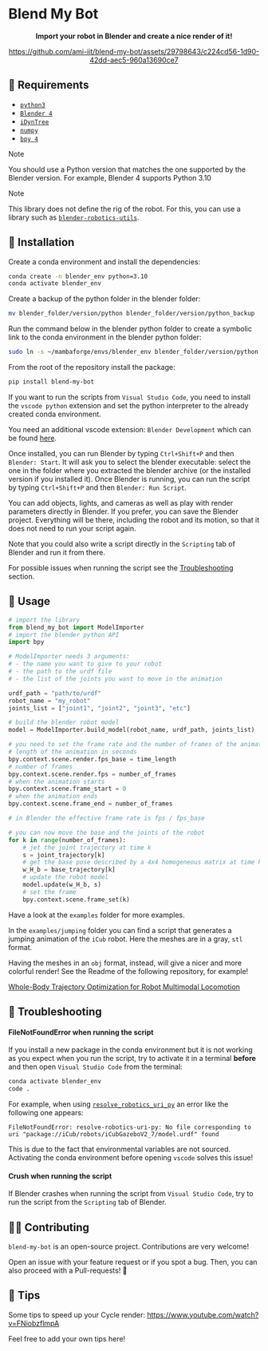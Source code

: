 # Blend My Bot

<div align="center">

**Import your robot in Blender and create a nice render of it!**

<https://github.com/ami-iit/blend-my-bot/assets/29798643/c224cd56-1d90-42dd-aec5-960a13690ce7>

</div>

## 🐍 Requirements

- [`python3`](<https://wiki.python.org/moin/BeginnersGuide>)
- [`Blender 4`](<https://www.blender.org/download/lts/3-6/>)
- [`iDynTree`](<https://github.com/robotology/idyntree>)
- [`numpy`](<https://numpy.org/>)
- [`bpy 4`](<https://pypi.org/project/bpy/>)

> [!NOTE]
> You should use a Python version that matches the one supported by the Blender version.
> For example, Blender 4 supports Python 3.10

> [!NOTE]
> This library does not define the rig of the robot. For this, you can use a library such as [`blender-robotics-utils`](https://github.com/robotology/blender-robotics-utils).

## 💾 Installation

Create a conda environment and install the dependencies:

```bash
conda create -n blender_env python=3.10
conda activate blender_env
```

Create a backup of the python folder in the blender folder:

```bash
mv blender_folder/version/python blender_folder/version/python_backup
```

Run the command below in the blender python folder to create a symbolic link to the conda environment in the blender python folder:

```bash
sudo ln -s ~/mambaforge/envs/blender_env blender_folder/version/python
```

From the root of the repository install the package:

```bash
pip install blend-my-bot
```

If you want to run the scripts from `Visual Studio Code`, you need to install the `vscode python` extension and set the python interpreter to the already created conda environment.

You need an additional vscode extension: `Blender Development` which can be found [here](https://marketplace.visualstudio.com/items?itemName=JacquesLucke.blender-development).

Once installed, you can run Blender by typing `Ctrl+Shift+P` and then `Blender: Start`. It will ask you to select the blender executable: select the one in the folder where you extracted the blender archive (or the installed version if you installed it). Once Blender is running, you can run the script by typing `Ctrl+Shift+P` and then `Blender: Run Script`.

You can add objects, lights, and cameras as well as play with render parameters directly in Blender.
If you prefer, you can save the Blender project. Everything will be there, including the robot and its motion, so that it does not need to run your script again.

Note that you could also write a script directly in the `Scripting` tab of Blender and run it from there.

For possible issues when running the script see the [Troubleshooting](#troubleshooting) section.

## 🚀 Usage

```python
# import the library
from blend_my_bot import ModelImporter
# import the blender python API
import bpy

# ModelImporter needs 3 arguments:
# - the name you want to give to your robot
# - the path to the urdf file
# - the list of the joints you want to move in the animation

urdf_path = "path/to/urdf"
robot_name = "my_robot"
joints_list = ["joint1", "joint2", "joint3", "etc"]

# build the blender robot model
model = ModelImporter.build_model(robot_name, urdf_path, joints_list)

# you need to set the frame rate and the number of frames of the animation
# length of the animation in seconds
bpy.context.scene.render.fps_base = time_length
# number of frames
bpy.context.scene.render.fps = number_of_frames
# when the animation starts
bpy.context.scene.frame_start = 0
# when the animation ends
bpy.context.scene.frame_end = number_of_frames

# in Blender the effective frame rate is fps / fps_base

# you can now move the base and the joints of the robot
for k in range(number_of_frames):
    # jet the joint trajectory at time k
    s = joint_trajectory[k]
    # get the base pose described by a 4x4 homogeneous matrix at time k
    w_H_b = base_trajectory[k]
    # update the robot model
    model.update(w_H_b, s)
    # set the frame
    bpy.context.scene.frame_set(k)
```

Have a look at the `examples` folder for more examples.

In the `examples/jumping` folder you can find a script that generates a jumping animation of the `iCub` robot. Here the meshes are in a gray, `stl` format.

Having the meshes in an `obj` format, instead, will give a nicer and more colorful render! See the Readme of the following repository, for example!

[Whole-Body Trajectory Optimization for Robot Multimodal Locomotion](<https://github.com/ami-iit/paper_lerario_2022_humanoids_planning-multimodal-locomotion>)

## 🦿 Troubleshooting

#### FileNotFoundError when running the script

If you install a new package in the conda environment but it is not working as you expect when you run the script, try to activate it in a terminal **before** and then open `Visual Studio Code` from the terminal:

```bash
conda activate blender_env
code .
```

For example, when using [`resolve_robotics_uri_py`](https://github.com/ami-iit/resolve-robotics-uri-py) an error like the following one appears:

```
FileNotFoundError: resolve-robotics-uri-py: No file corresponding to uri "package://iCub/robots/iCubGazeboV2_7/model.urdf" found
```

This is due to the fact that environmental variables are not sourced. Activating the conda environment before opening `vscode` solves this issue!

#### Crush when running the script

If Blender crashes when running the script from `Visual Studio Code`, try to run the script from the `Scripting` tab of Blender.

## 🦸‍♂️ Contributing

`blend-my-bot` is an open-source project. Contributions are very welcome!

Open an issue with your feature request or if you spot a bug. Then, you can also proceed with a Pull-requests! 🚀

## 📝 Tips

Some tips to speed up your Cycle render:
<https://www.youtube.com/watch?v=FNiobzflmpA>

Feel free to add your own tips here!
